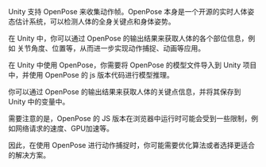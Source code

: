Unity 支持 OpenPose 来收集动作帧。OpenPose 本身是一个开源的实时人体姿态估计系统，可以检测人体的全身关键点和身体姿势。

在 Unity 中，你可以通过 OpenPose 的输出结果来获取人体的各个部位信息，例如 关节角度、位置等，从而进一步实现动作捕捉、动画等应用。

在 Unity 中使用 OpenPose，你需要将 OpenPose 的模型文件导入到 Unity 项目中，并使用 OpenPose 的 js 版本代码进行模型推理。

你可以通过 OpenPose 的输出结果来获取人体的关键点信息，并将其保存到 Unity 中的变量中。

需要注意的是，OpenPose 的 JS 版本在浏览器中运行时可能会受到一些限制，例如网络请求的速度、GPU加速等。

因此，在使用 OpenPose 进行动作捕捉时，你可能需要优化算法或者选择更适合的解决方案。
